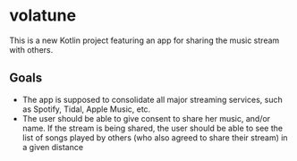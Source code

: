 # volatune

This is a new Kotlin project featuring an app for sharing the music stream with others.

## Goals

- The app is supposed to consolidate all major streaming services, such as Spotify, Tidal, Apple Music, etc.
- The user should be able to give consent to share her music, and/or name. If the stream is being shared, the user should be able to see the list of songs played by others (who also agreed to share their stream) in a given distance
